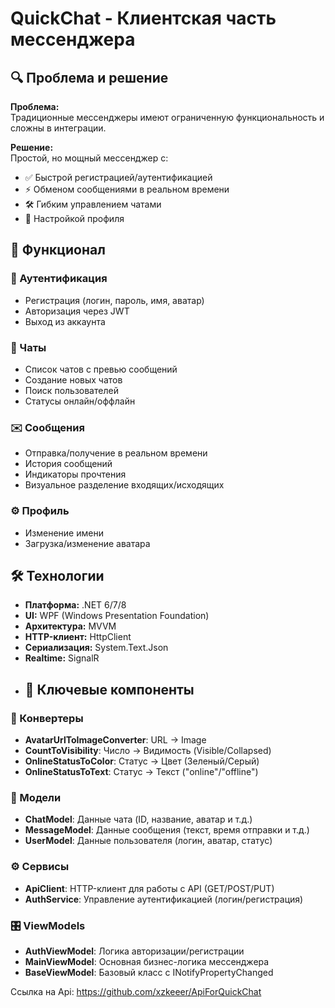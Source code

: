 # QuickChat - Клиентская часть мессенджера

## 🔍 Проблема и решение
**Проблема:**  
Традиционные мессенджеры имеют ограниченную функциональность и сложны в интеграции.

**Решение:**  
Простой, но мощный мессенджер с:
- ✅ Быстрой регистрацией/аутентификацией
- ⚡ Обменом сообщениями в реальном времени
- 🛠 Гибким управлением чатами
- 🎨 Настройкой профиля

## 🚀 Функционал
### 🔐 Аутентификация
- Регистрация (логин, пароль, имя, аватар)
- Авторизация через JWT
- Выход из аккаунта

### 💬 Чаты
- Список чатов с превью сообщений
- Создание новых чатов
- Поиск пользователей
- Статусы онлайн/оффлайн

### ✉️ Сообщения
- Отправка/получение в реальном времени
- История сообщений
- Индикаторы прочтения
- Визуальное разделение входящих/исходящих

### ⚙️ Профиль
- Изменение имени
- Загрузка/изменение аватара

## 🛠 Технологии
- **Платформа:** .NET 6/7/8
- **UI:** WPF (Windows Presentation Foundation)
- **Архитектура:** MVVM
- **HTTP-клиент:** HttpClient
- **Сериализация:** System.Text.Json
- **Realtime:** SignalR
- ## 📝 Ключевые компоненты

### 🔄 Конвертеры
- **AvatarUrlToImageConverter**: URL → Image
- **CountToVisibility**: Число → Видимость (Visible/Collapsed)
- **OnlineStatusToColor**: Статус → Цвет (Зеленый/Серый)
- **OnlineStatusToText**: Статус → Текст ("online"/"offline")

### 🧩 Модели
- **ChatModel**: Данные чата (ID, название, аватар и т.д.)
- **MessageModel**: Данные сообщения (текст, время отправки и т.д.)
- **UserModel**: Данные пользователя (логин, аватар, статус)

### ⚙️ Сервисы
- **ApiClient**: HTTP-клиент для работы с API (GET/POST/PUT)
- **AuthService**: Управление аутентификацией (логин/регистрация)

### 🎛 ViewModels
- **AuthViewModel**: Логика авторизации/регистрации
- **MainViewModel**: Основная бизнес-логика мессенджера
- **BaseViewModel**: Базовый класс с INotifyPropertyChanged

Ссылка на Api: https://github.com/xzkeeer/ApiForQuickChat

